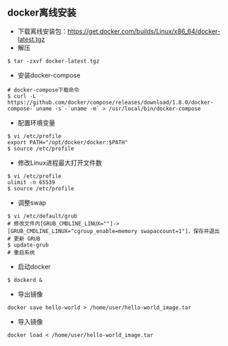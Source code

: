 ## docker离线安装 ##
- 下载离线安装包：https://get.docker.com/builds/Linux/x86_64/docker-latest.tgz
- 解压
```
$ tar -zxvf docker-latest.tgz
```
- 安装docker-compose
```
# docker-compose下载命令
$ curl -L https://github.com/docker/compose/releases/download/1.8.0/docker-compose-`uname -s`-`uname -m` > /usr/local/bin/docker-compose
```
- 配置环境变量
```
$ vi /etc/profile
export PATH="/opt/docker/docker:$PATH"
$ source /etc/profile
```
- 修改Linux进程最大打开文件数
```
$ vi /etc/profile
ulimit -n 65539
$ source /etc/profile
```
- 调整swap
```
$ vi /etc/default/grub
# 修改文件内[GRUB_CMDLINE_LINUX=""]->[GRUB_CMDLINE_LINUX="cgroup_enable=memory swapaccount=1"]，保存并退出
# 更新 GRUB
$ update-grub
# 重启系统
```
- 启动docker
```
$ dockerd &
```
- 导出镜像
```
docker save hello-world > /home/user/hello-world_image.tar
```
- 导入镜像
```
docker load < /home/user/hello-world_image.tar
```
